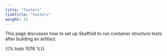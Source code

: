 ```yaml
---
title: "Testers"
linkTitle: "Testers"
weight: 15
---
```


This page discusses how to set up Skaffold to run container structure tests after building an artifact.

{{% todo 1076 %}}
